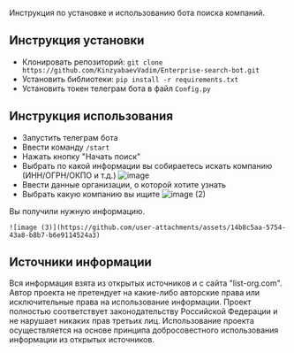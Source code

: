 Инструкция по установке и использованию бота поиска компаний.

## Инструкция установки
* Клонировать репозиторий: `git clone https://github.com/KinzyabaevVadim/Enterprise-search-bot.git`
* Установить библиотеки: `pip install -r requirements.txt`
* Установить токен телеграм бота в файл `Config.py`

## Инструкция использования
* Запустить телеграм бота
* Ввести команду `/start`
* Нажать кнопку "Начать поиск"
* Выбрать по какой информации вы собираетесь искать компанию (ИНН/ОГРН/ОКПО и т.д.)
  ![image](https://github.com/user-attachments/assets/b06ebaee-9ed1-4bce-810f-361f2223a72e)
* Ввести данные организации, о которой хотите узнать
* Выбрать какую компанию вы ищите
 ![image (2)](https://github.com/user-attachments/assets/a23f74f3-d9e4-490b-b6c3-43346e98ca35)

Вы получили нужную информацию.

    ![image (3)](https://github.com/user-attachments/assets/14b8c5aa-5754-43a8-b8b7-b6e9114524a3)

## Источники информации
Вся информация взята из открытых источников и с сайта "list-org.com". 
Автор проекта не претендует на какие-либо авторские права или исключительные права на использование информации. 
Проект полностью соответствует законодательству Российской Федерации и не нарушает никаких прав третьих лиц. 
Использование проекта осуществляется на основе принципа добросовестного использования информации из открытых источников.

